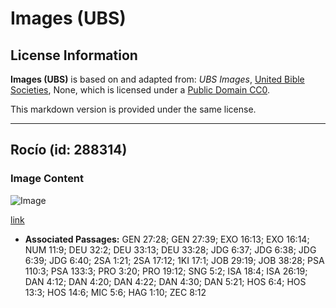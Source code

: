 # Images (UBS)

## License Information

**Images (UBS)** is based on and adapted from: _UBS Images_, [United Bible Societies](https://unitedbiblesocieties.org/), None, which is licensed under a [Public Domain CC0](https://creativecommons.org/public-domain/cc0/).

This markdown version is provided under the same license.



--------------------------------

## Rocío (id: 288314)

### Image Content

![Image](https://cdn.aquifer.bible/aquifer-content/resources/Media/WEB-0181_dew.jpg)

[link](https://cdn.aquifer.bible/aquifer-content/resources/Media/WEB-0181_dew.jpg)

* **Associated Passages:** GEN 27:28; GEN 27:39; EXO 16:13; EXO 16:14; NUM 11:9; DEU 32:2; DEU 33:13; DEU 33:28; JDG 6:37; JDG 6:38; JDG 6:39; JDG 6:40; 2SA 1:21; 2SA 17:12; 1KI 17:1; JOB 29:19; JOB 38:28; PSA 110:3; PSA 133:3; PRO 3:20; PRO 19:12; SNG 5:2; ISA 18:4; ISA 26:19; DAN 4:12; DAN 4:20; DAN 4:22; DAN 4:30; DAN 5:21; HOS 6:4; HOS 13:3; HOS 14:6; MIC 5:6; HAG 1:10; ZEC 8:12

